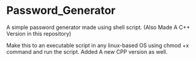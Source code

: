 # Password_Generator
A simple password generator made using shell script.
(Also Made A C++ Version in this repository)

Make this to an executable script in any linux-based OS using chmod +x command and run the script.
Added A new CPP version as well.
